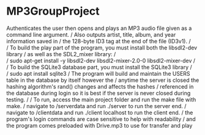 # MP3GroupProject
Authenticates the user then opens and plays an MP3 audio file given as a command line argument.
/           Also outputs artist, title, album, and year information saved in
/           the 128-byte ID3 tag at the end of the file (ID3v1).
/           
/           To build the play part of the program, you must install both the libsdl2-dev library
/           as well as the SDL2_mixer library:
/           
/           sudo apt-get install -y libsdl2-dev libsdl2-mixer-2.0-0 libsdl2-mixer-dev
/           
/           To build the SQLite3 database part, you must install the SQLite3 library
/           
/           sudo apt install sqlite3
/           The program will build and maintain the USERS table in the database by itself however the 
/           anytime the server is closed the hashing algorithm's rand() changes and affects the hashes 
/           referenced in the database during login so it is best if the server is never closed during testing.
/
/           To run, access the main project folder and run the make file with make.
/           navigate to /serverdata and run ./server to run the server end.
/           navigate to /clientdata and run ./client localhost to run the client end.
/           the program's login commands are case sensitive to help with readability 
/           and the program comes preloaded with Drive.mp3 to use for transfer and play
